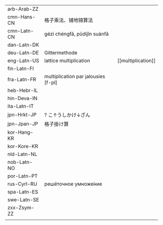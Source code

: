 | | | |
|-|-|-|
| arb-Arab-ZZ |  |  |
| cmn-Hans-CN | 格子乘法、铺地锦算法 |  |
| cmn-Latn-CN | gézi chéngfǎ, pūdìjǐn suànfǎ |  |
| dan-Latn-DK |  |  |
| deu-Latn-DE | Gittermethode |  |
| eng-Latn-US | lattice multiplication | [[multiplication]] |
| fin-Latn-FI |  |  |
| fra-Latn-FR | multiplication par jalousies [f-pl] |  |
| heb-Hebr-IL |  |  |
| hin-Deva-IN |  |  |
| ita-Latn-IT |  |  |
| jpn-Hrkt-JP | ? こ↑うしかけ↓ざん |  |
| jpn-Jpan-JP | 格子掛け算 |  |
| kor-Hang-KR |  |  |
| kor-Kore-KR |  |  |
| nld-Latn-NL |  |  |
| nob-Latn-NO |  |  |
| por-Latn-PT |  |  |
| rus-Cyrl-RU | решёточное умноже́ние |  |
| spa-Latn-ES |  |  |
| swe-Latn-SE |  |  |
| zxx-Zsym-ZZ |  |  |
|  |  |  |
